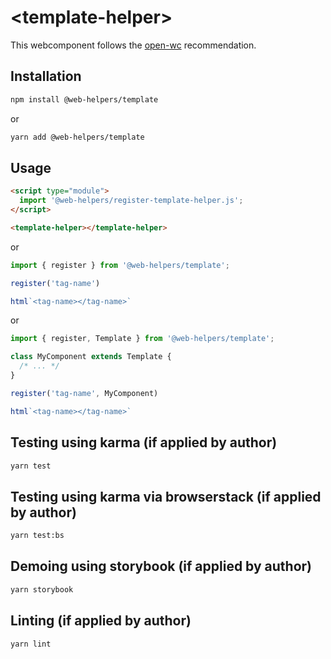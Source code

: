 # \<template-helper>

This webcomponent follows the [open-wc](https://github.com/open-wc/open-wc) recommendation.

## Installation
```bash
npm install @web-helpers/template
```
or
```bash
yarn add @web-helpers/template
```

## Usage
```html
<script type="module">
  import '@web-helpers/register-template-helper.js';
</script>

<template-helper></template-helper>
```
or
```js
import { register } from '@web-helpers/template';

register('tag-name')

html`<tag-name></tag-name>`
```
or
```js
import { register, Template } from '@web-helpers/template';

class MyComponent extends Template {
  /* ... */
}

register('tag-name', MyComponent)

html`<tag-name></tag-name>`
```

## Testing using karma (if applied by author)
```bash
yarn test
```

## Testing using karma via browserstack (if applied by author)
```bash
yarn test:bs
```

## Demoing using storybook (if applied by author)
```bash
yarn storybook
```

## Linting (if applied by author)
```bash
yarn lint
```
